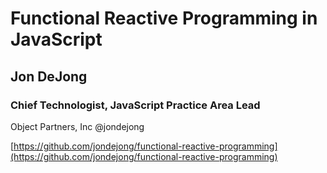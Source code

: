 # Functional Reactive Programming in JavaScript
## Jon DeJong
### Chief Technologist, JavaScript Practice Area Lead<br>
Object Partners, Inc
@jondejong

[https://github.com/jondejong/functional-reactive-programming](https://github.com/jondejong/functional-reactive-programming)